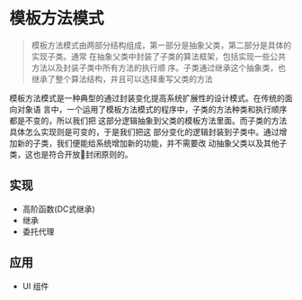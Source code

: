 # 模板方法模式
> 模板方法模式由两部分结构组成，第一部分是抽象父类，第二部分是具体的实现子类。通常
  在抽象父类中封装了子类的算法框架，包括实现一些公共方法以及封装子类中所有方法的执行顺
  序。子类通过继承这个抽象类，也继承了整个算法结构，并且可以选择重写父类的方法

模板方法模式是一种典型的通过封装变化提高系统扩展性的设计模式。在传统的面向对象语
言中，一个运用了模板方法模式的程序中，子类的方法种类和执行顺序都是不变的，所以我们把
这部分逻辑抽象到父类的模板方法里面。而子类的方法具体怎么实现则是可变的，于是我们把这
部分变化的逻辑封装到子类中。通过增加新的子类，我们便能给系统增加新的功能，并不需要改
动抽象父类以及其他子类，这也是符合开放封闭原则的。

## 实现
 - 高阶函数(DC式继承)
 - 继承
 - 委托代理

## 应用
 -  UI 组件
